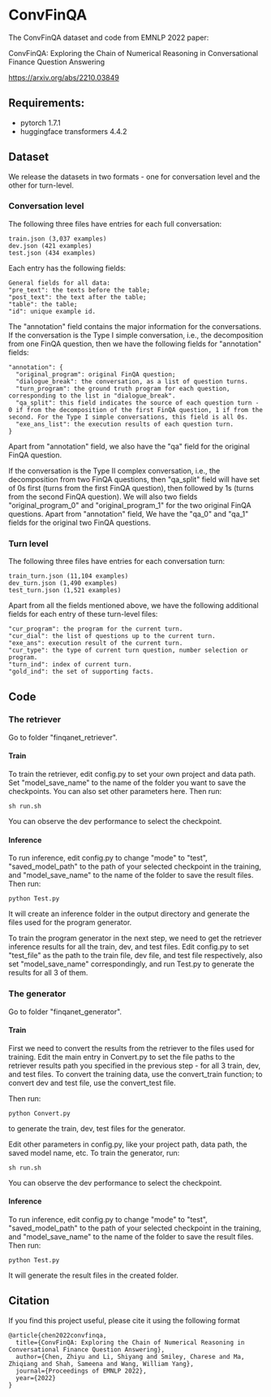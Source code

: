 # ConvFinQA
The ConvFinQA dataset and code from EMNLP 2022 paper: 

ConvFinQA: Exploring the Chain of Numerical Reasoning in Conversational Finance Question Answering

<https://arxiv.org/abs/2210.03849>

## Requirements:

- pytorch 1.7.1
- huggingface transformers 4.4.2

## Dataset
We release the datasets in two formats - one for conversation level and the other for turn-level.
### Conversation level 
The following three files have entries for each full conversation:
```
train.json (3,037 examples)
dev.json (421 examples)
test.json (434 examples)
```

Each entry has the following fields:
```
General fields for all data:
"pre_text": the texts before the table;
"post_text": the text after the table;
"table": the table;
"id": unique example id. 
```
The "annotation" field contains the major information for the conversations. If the conversation is the Type I simple conversation, i.e., the decomposition from one FinQA question, then we have the following fields for "annotation" fields:
```
"annotation": {
  "original_program": original FinQA question;
  "dialogue_break": the conversation, as a list of question turns. 
  "turn_program": the ground truth program for each question, corresponding to the list in "dialogue_break".
  "qa_split": this field indicates the source of each question turn - 0 if from the decomposition of the first FinQA question, 1 if from the second. For the Type I simple conversations, this field is all 0s. 
  "exe_ans_list": the execution results of each question turn. 
}
```
Apart from "annotation" field, we also have the "qa" field for the original FinQA question. 

If the conversation is the Type II complex conversation, i.e., the decomposition from two FinQA questions, then "qa_split" field will have set of 0s first (turns from the first FinQA question), then followed by 1s (turns from the second FinQA question). We will also two fields "original_program_0" and "original_program_1" for the two original FinQA questions. 
Apart from "annotation" field, We have the "qa_0" and "qa_1" fields for the original two FinQA questions. 

### Turn level 
The following three files have entries for each conversation turn:
```
train_turn.json (11,104 examples)
dev_turn.json (1,490 examples)
test_turn.json (1,521 examples)
```
Apart from all the fields mentioned above, we have the following additional fields for each entry of these turn-level files:
```
"cur_program": the program for the current turn. 
"cur_dial": the list of questions up to the current turn.
"exe_ans": execution result of the current turn.
"cur_type": the type of current turn question, number selection or program.
"turn_ind": index of current turn.
"gold_ind": the set of supporting facts. 
```


## Code

### The retriever
Go to folder "finqanet_retriever".

#### Train
To train the retriever, edit config.py to set your own project and data path. Set "model_save_name" to the name of the folder you want to save the checkpoints. You can also set other parameters here. Then run:

```
sh run.sh
```

You can observe the dev performance to select the checkpoint. 

#### Inference
To run inference, edit config.py to change "mode" to "test", "saved_model_path" to the path of your selected checkpoint in the training, and "model_save_name" to the name of the folder to save the result files. Then run:

```
python Test.py
```

It will create an inference folder in the output directory and generate the files used for the program generator. 

To train the program generator in the next step, we need to get the retriever inference results for all the train, dev, and test files. Edit config.py to set "test_file" as the path to the train file, dev file, and test file respectively, also set "model_save_name" correspondingly, and run Test.py to generate the results for all 3 of them. 

### The generator
Go to folder "finqanet_generator".

#### Train
First we need to convert the results from the retriever to the files used for training. Edit the main entry in Convert.py to set the file paths to the retriever results path you specified in the previous step - for all 3 train, dev, and test files. To convert the training data, use the convert_train function; to convert dev and test file, use the convert_test file. 

Then run:

```
python Convert.py
```

to generate the train, dev, test files for the generator. 

Edit other parameters in config.py, like your project path, data path, the saved model name, etc. To train the generator, run:

```
sh run.sh
```

You can observe the dev performance to select the checkpoint. 

#### Inference
To run inference, edit config.py to change "mode" to "test", "saved_model_path" to the path of your selected checkpoint in the training, and "model_save_name" to the name of the folder to save the result files. Then run:

```
python Test.py
```

It will generate the result files in the created folder. 





## Citation
If you find this project useful, please cite it using the following format

```
@article{chen2022convfinqa,
  title={ConvFinQA: Exploring the Chain of Numerical Reasoning in Conversational Finance Question Answering},
  author={Chen, Zhiyu and Li, Shiyang and Smiley, Charese and Ma, Zhiqiang and Shah, Sameena and Wang, William Yang},
  journal={Proceedings of EMNLP 2022},
  year={2022}
}
```
